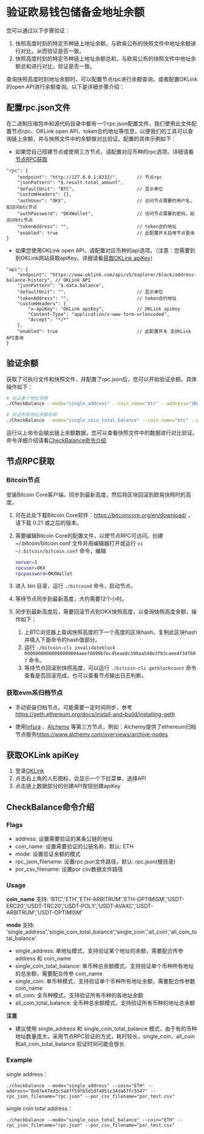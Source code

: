 # 验证欧易钱包储备金地址余额

您可以通过以下步骤验证：

1. 快照高度时刻的特定币种链上地址余额，与欧易公布的快照文件中地址余额进行对比，从而验证是否一致。
2. 快照高度时刻的特定币种链上地址余额总和，与欧易公布的快照文件中地址余额总和进行对比，验证是否一致。

查询快照高度时刻地址余额时，可以配置节点rpc进行余额查询，或者配置OKLink的open API进行余额查询。以下是详细步骤介绍：

## 配置rpc.json文件

在二进制压缩包中和源代码目录中都有一个rpc.json配置文件，我们使用此文件配置节点rpc、OKLink open
API、token合约地址等信息，以便我们的工具可以查询链上余额，并与快照文件中的余额做对比验证。配置的具体示例如下：

- 如果您自己搭建节点或使用三方节点，请配置对应币种的rpc选项。详细请看[节点RPC获取](#节点rpc获取)

```text
"rpc": {
    "endpoint": "http://127.0.0.1:8332/",       // 节点rpc
    "jsonPattern": "$.result.total_amount",
    "defaultUnit": "BTC",                       // 显示单位
    "customHeaders": {},
    "authUser": "OKX",                          // 访问节点需要的用户名，如访问btc节点
    "authPassword": "OKXWallet",                // 访问节点需要的密码，如访问btc节点
    "tokenAddress": "",                         // token合约地址
    "enabled": true                             // 此配置开关启用节点查询
}
```

- 如果您使用OKLink open API，请配置对应币种的api选项。（注意：您需要到到OKLink网站获取apiKey。详细请看[获取OKLink apiKey](#获取oklink-apikey)）

```text
"api": {
    "endpoint": "https://www.oklink.com/api/v5/explorer/block/address-balance-history", // OKLink API
    "jsonPattern": "$.data.balance",
    "defaultUnit": "",                          // 显示单位
    "tokenAddress": "",                         // token合约地址
    "customHeaders": {
        "x-apiKey": "OKLink apiKey",            // OKLink apiKey
        "Content-Type": "application/x-www-form-urlencoded",
        "Accept": "*/*"
    },
    "enabled": true                             // 此配置开关 走OKLink API查询
}
```

## 验证余额

获取了可执行文件和快照文件，并配置了rpc.json后，您可以开始验证余额。具体操作如下：

```bash
# 验证单个地址余额
./CheckBalance --mode="single_address" --coin_name="btc" --address="3BdEq8vnX1o1J4Zpwj6wkPh5FxrgxLAibr" --por_csv_filename=okx_por_20221116.csv

# 验证所有地址余额总和
./CheckBalance --mode="single_coin_total_balance" --coin_name="btc" --por_csv_filename=okx_por_20221116.csv

```

运行以上命令会输出链上余额数据，您可以查看快照文件中的数据进行对比验证。命令详细介绍请看[CheckBalance命令介绍](#checkbalance命令介绍)

## 节点RPC获取

### Bitcoin节点

安装Bitcoin Core客户端，同步到最新高度，然后将区块回滚到欧易快照时的高度。

1. 可在此处下载Bitcoin Core软件：<https://bitcoincore.org/en/download/> ，请下载 0.21 或之后的版本。
2. 需要编辑Bitcoin Core的配置文件，以使节点RPC可访问。创建 ~/.bitcoin/bitcoin.conf 文件并用编辑器打开或运行 `vi ~/.bitcoin/bitcoin.conf` 命令，编辑

    ```bash
    server=1
    rpcuser=OKX
    rpcpassword=OKXWallet
    ```

3. 进入 bin 目录，运行 `./bitcoind` 命令，启动节点。
4. 等待节点同步到最新高度，大约需要12个小时。
5. 同步到最新高度后，需要回滚节点到OKX快照高度，以查询快照高度余额，操作如下：
    1. 上BTC浏览器上查询快照高度的下一个高度的区块hash，复制此区块hash并填入下面命令的hash值部分。
    2. 运行 `./bitcoin-cli invalidateblock 00000000000000000004aeef6699b7ec45eae8c599aa548e3f03caee4f34f607` 命令。
    3. 等待节点回滚到快照高度，可以运行 `./bitcoin-cli getblockcount` 命令查看是否回滚完成，也可以查看节点输出日志判断。

### 获取evm系归档节点

- 手动安装归档节点。可能需要一定时间同步，参考<https://geth.ethereum.org/docs/install-and-build/installing-geth>

- 使用[Infura](https://infura.io/) 、[Alchemy](https://alchemy.com/) 等第三方节点，例如：Alchemy提供了ethereum归档节点服务<https://www.alchemy.com/overviews/archive-nodes>

## 获取OKLink apiKey

1. 登录[OKLink](https://www.oklink.com/en/account/login)
2. 点击右上角的人形图标，会显示一个下拉菜单，选择API
3. 点击链上数据部分的创建API按钮创建apiKey

## CheckBalance命令介绍

### Flags

* address: 设置需要验证的某条公链的地址
* coin_name: 设置需要验证的公链名称，默认: ETH
* mode: 设置验证余额的模式
* rpc_json_filename: 设置rpc.json文件路径，默认: rpc.json(根目录)
* por_csv_filename: 设置por csv数据文件路径

### Usage

**coin_name** 支持: 'BTC','ETH','ETH-ARBITRUM','ETH-OPTIMISM','USDT-ERC20','USDT-TRC20','USDT-POLY','USDT-AVAXC','USDT-ARBITRUM','USDT-OPTIMISM'

**mode** 支持: 'single_address','single_coin_total_balance','single_coin','all_coin','all_coin_total_balance'

* single_address: 单地址模式，支持验证某个地址的余额，需要配合传参 address 和 coin_name
* single_coin_total_balance: 单币种总余额模式，支持验证单个币种所有地址的总余额，需要配合传参 coin_name
* single_coin: 单币种模式，支持验证单个币种所有地址余额，需要配合传参数 coin_name
* all_coin: 全币种模式，支持验证所有币种的各地址余额
* all_coin_total_balance: 全币种总余额模式，支持验证所有币种的地址总余额

**注意**

* 建议使用 single_address 和 single_coin_total_balance 模式，由于有的币种地址数量庞大，采用节点RPC验证的方式，耗时较长，single_coin、all_coin和all_coin_total_balance 验证时间可能会很长

### Example

single address：

```shell
./checkbalance --mode="single_address" --coin="ETH" --address="0x07e47ed3c5a8ff59fb5d1df4051c34da67fc5547" --rpc_json_filename="rpc.json" --por_csv_filename="por_test.csv"
```

single coin total address：

```shell
./checkbalance --mode="single_coin_total_balance" --coin="ETH" --rpc_json_filename="rpc.json" --por_csv_filename="por_test.csv"
```
